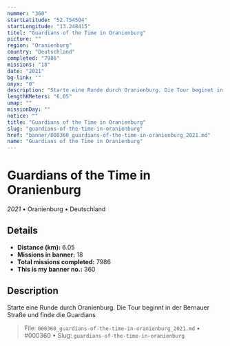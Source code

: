 ```yaml
---
nummer: "360"
startLatitude: "52.754504"
startLongitude: "13.248415"
titel: "Guardians of the Time in Oranienburg"
picture: ""
region: "Oranienburg"
country: "Deutschland"
completed: "7986"
missions: "18"
date: "2021"
bg-link: ""
onyx: "0"
description: "Starte eine Runde durch Oranienburg. Die Tour beginnt in der Bernauer Straße und finde die Guardians"
lengthKMeters: "6,05"
umap: ""
missionDay: ""
notice: ""
title: "Guardians of the Time in Oranienburg"
slug: "guardians-of-the-time-in-oranienburg"
href: "banner/000360_guardians-of-the-time-in-oranienburg_2021.md"
name: "Guardians of the Time in Oranienburg"
---
```

# Guardians of the Time in Oranienburg

*2021* • Oranienburg • Deutschland





## Details
- **Distance (km):** 6.05
- **Missions in banner:** 18
- **Total missions completed:** 7986
- **This is my banner no.:** 360



## Description
Starte eine Runde durch Oranienburg. Die Tour beginnt in der Bernauer Straße und finde die Guardians




> File: `000360_guardians-of-the-time-in-oranienburg_2021.md`
> • #000360
> • Slug: `guardians-of-the-time-in-oranienburg`
